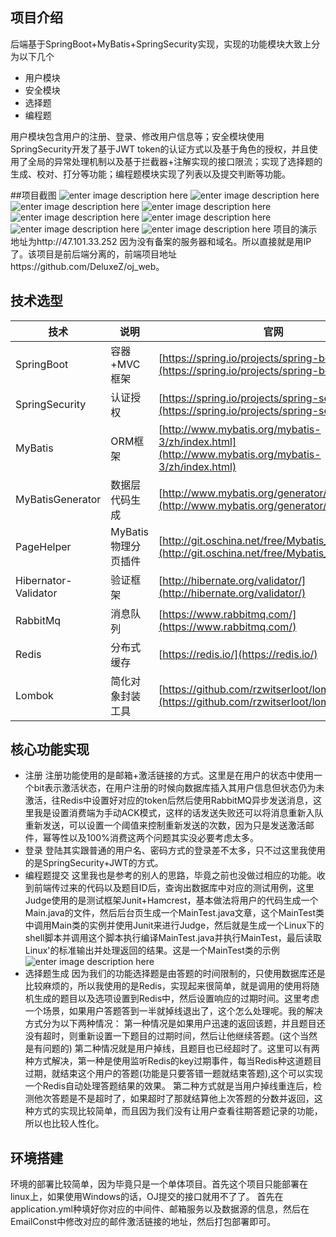 ## 项目介绍

后端基于SpringBoot+MyBatis+SpringSecurity实现，实现的功能模块大致上分为以下几个
- 用户模块
- 安全模块
- 选择题
- 编程题  
  
 用户模块包含用户的注册、登录、修改用户信息等；安全模块使用SpringSecurity开发了基于JWT token的认证方式以及基于角色的授权，并且使用了全局的异常处理机制以及基于拦截器+注解实现的接口限流；实现了选择题的生成、校对、打分等功能；编程题模块实现了列表以及提交判断等功能。

##项目截图
![enter image description here](http://img.sgxm.tech/01.PNG)
![enter image description here](http://img.sgxm.tech/02.PNG)
![enter image description here](http://img.sgxm.tech/03.PNG)
![enter image description here](http://img.sgxm.tech/03.PNG)
![enter image description here](http://img.sgxm.tech/05.PNG)
![enter image description here](http://img.sgxm.tech/06.PNG)
![enter image description here](http://img.sgxm.tech/07.PNG)
![enter image description here](http://img.sgxm.tech/08.PNG)
项目的演示地址为http://47.101.33.252 因为没有备案的服务器和域名。所以直接就是用IP了。该项目是前后端分离的，前端项目地址https://github.com/DeluxeZ/oj_web。
## 技术选型
| 技术                 | 说明                | 官网                                                         |
| -------------------- | ------------------- | ------------------------------------------------------------ |
| SpringBoot           | 容器+MVC框架        | [https://spring.io/projects/spring-boot](https://spring.io/projects/spring-boot)|
| SpringSecurity           | 认证授权        | [https://spring.io/projects/spring-security](https://spring.io/projects/spring-security)|
| MyBatis              | ORM框架             | [http://www.mybatis.org/mybatis-3/zh/index.html](http://www.mybatis.org/mybatis-3/zh/index.html) |
| MyBatisGenerator     | 数据层代码生成      | [http://www.mybatis.org/generator/index.html](http://www.mybatis.org/generator/index.html) |
| PageHelper           | MyBatis物理分页插件 | [http://git.oschina.net/free/Mybatis_PageHelper](http://git.oschina.net/free/Mybatis_PageHelper) |
| Hibernator-Validator | 验证框架            | [http://hibernate.org/validator/](http://hibernate.org/validator/) |
| RabbitMq             | 消息队列            | [https://www.rabbitmq.com/](https://www.rabbitmq.com/)       |
| Redis                | 分布式缓存          | [https://redis.io/](https://redis.io/)                       |
| Lombok               | 简化对象封装工具    | [https://github.com/rzwitserloot/lombok](https://github.com/rzwitserloot/lombok) |
## 核心功能实现
- 注册
注册功能使用的是邮箱+激活链接的方式。这里是在用户的状态中使用一个bit表示激活状态，在用户注册的时候向数据库插入其用户信息但状态仍为未激活，往Redis中设置好对应的token后然后使用RabbitMQ异步发送消息，这里我是设置消费端为手动ACK模式，这样的话发送失败还可以将消息重新入队重新发送，可以设置一个阈值来控制重新发送的次数，因为只是发送激活邮件，幂等性以及100%消费这两个问题其实没必要考虑太多。
- 登录
登陆其实跟普通的用户名、密码方式的登录差不太多，只不过这里我使用的是SpringSecurity+JWT的方式。
- 编程题提交
这里我也是参考的别人的思路，毕竟之前也没做过相应的功能。收到前端传过来的代码以及题目ID后，查询出数据库中对应的测试用例，这里Judge使用的是测试框架Junit+Hamcrest，基本做法将用户的代码生成一个Main.java的文件，然后后台页生成一个MainTest.java文章，这个MainTest类中调用Main类的实例并使用Junit来进行Judge，然后就是生成一个Linux下的shell脚本并调用这个脚本执行编译MainTest.java并执行MainTest，最后读取Linux'的标准输出并处理返回的结果。这是一个MainTest类的示例
![enter image description here](http://img.sgxm.tech/09.PNG)
- 选择题生成
因为我们的功能选择题是由答题的时间限制的，只使用数据库还是比较麻烦的，所以我使用的是Redis，实现起来很简单，就是调用的使用将随机生成的题目以及选项设置到Redis中，然后设置响应的过期时间。这里考虑一个场景，如果用户答题答到一半就掉线退出了，这个怎么处理呢。我的解决方式分为以下两种情况：
第一种情况是如果用户迅速的返回该题，并且题目还没有超时，则重新设置一下题目的过期时间，然后让他继续答题。(这个当然是有问题的)
第二种情况就是用户掉线，且题目也已经超时了。这里可以有两种方式解决，第一种是使用监听Redis的key过期事件，每当Redis种这道题目过期，就结束这个用户的答题(功能是只要答错一题就结束答题),这个可以实现一个Redis自动处理答题结果的效果。
第二种方式就是当用户掉线重连后，检测他次答题是不是超时了，如果超时了那就结算他上次答题的分数并返回，这种方式的实现比较简单，而且因为我们没有让用户查看往期答题记录的功能，所以也比较人性化。
## 环境搭建
环境的部署比较简单，因为毕竟只是一个单体项目。首先这个项目只能部署在linux上，如果使用Windows的话，OJ提交的接口就用不了了。
首先在application.yml种填好你对应的中间件、邮箱服务以及数据源的信息，然后在EmailConst中修改对应的邮件激活链接的地址，然后打包部署即可。
